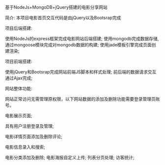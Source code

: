 基于NodeJs+MongoDB+jQuery搭建的电影分享网站

简介:
本项目电影首页交互代码是由jQuery以及Bootsrap完成

项目后端搭建:

使用NodeJs的express框架完成电影网站后端搭建;
使用mongodb完成数据存储,通过mongoose模块完成对mongodb数据的构建;
使用jade模板引擎完成页面创建渲染;

项目前端搭建:

使用jQuery和Bootsrap完成网站前端JS脚本和样式处理;
前后端的数据请求交互通过Ajax完成;

 网站整体功能:
 
网站正常访问无需管理原权限，以下网站数据的添加及删除功能需要登录管理员账号。

电影展示页面;

具有用户注册登录及管理;

电影详情页面添加及删除评论;

电影信息录入和搜索;

电影分类添加及删除;
电影海报自定义上传;
列表分页处理;
访客统计;

